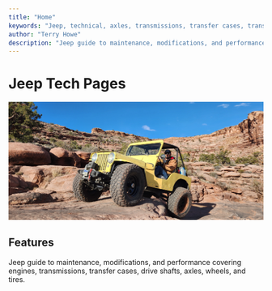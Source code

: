 ```yaml
---
title: "Home"
keywords: "Jeep, technical, axles, transmissions, transfer cases, transfer cases, engines, suspension, winches"
author: "Terry Howe"
description: "Jeep guide to maintenance, modifications, and performance covering engines, transmissions, transfer cases, drive shafts, axles, wheels, and tires."
---
```

# Jeep Tech Pages

![Moab](./img/20230405_090701.jpg "Moab")

## Features

Jeep guide to maintenance, modifications, and performance covering engines, transmissions, transfer cases, drive shafts, axles, wheels, and tires.